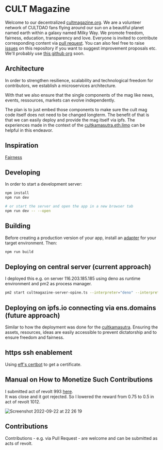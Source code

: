 # CULT Magazine

Welcome to our decentralized [cultmagazine.org](https://cultmagazine.org). We are a volunteer network of CULTDAO fans flying around our sun on a beautiful planet named earth within a galaxy named Milky Way. We promote freedom, fairness, education, transparency and love. Everyone is invited to contribute corresponding content via [pull request](https://www.youtube.com/watch?v=8lGpZkjnkt4). You can also feel free to raise [issues](https://github.com/michael-spengler/cultmagazine/issues) on this repository if you want to suggest improvement proposals etc. We'll probably use [this github org](https://github.com/orgs/cultfamily-on-github/repositories) soon.

## Architecture
In order to strengthen resilience, scalability and technological freedom for contributors, we establish a microservices architecture. 

With that we also ensure that the single components of the mag like news, events, ressources, markets can evolve independently. 

The plan is to just embed those components to make sure the cult mag code itself does not need to be changed longterm. The benefit of that is that we can easily deploy and provide the mag itself via ipfs. The experiences made in the context of the [cultkamasutra.eth.limo](https://cultkamasutra.eth.limo/) can be helpful in this endeavor. 

## Inspiration
[Fairness](https://github.com/michael-spengler/fairness)

## Developing

In order to start a development server:

```sh
npm install
npm run dev

# or start the server and open the app in a new browser tab
npm run dev -- --open
```

## Building

Before creating a production version of your app, install an [adapter](https://kit.svelte.dev/docs#adapters) for your target environment. Then:

```sh
npm run build
```

## Deploying on central server (current approach)

I deployed this e.g. on server 116.203.185.185 using deno as runtime environment and pm2 as process manager.

```sh
pm2 start cultmagazine-server-opine.ts --interpreter="deno" --interpreter-args="run --allow-read --allow-env --allow-net" -- 443

```

## Deploying on ipfs.io connecting via ens.domains (future approach)

Similar to how the deployment was done for the [cultkamasutra](https://cultkamasutra.eth.limo/).
Ensuring the assets, resources, ideas are easily accessible to prevent dictatorship and to ensure freedom and fairness.

## https ssh enablement

Using [eff's certbot](https://certbot.eff.org/instructions?ws=other&os=ubuntufocal) to get a certificate.

## Manual on How to Monetize Such Contributions

I submitted act of revolt 993 [here](https://revolt.cultdao.io/submitProposal).  
It was close and it got rejected. So I lowered the reward from 0.75 to 0.5 in act of revolt 1012.

![Screenshot 2022-09-22 at 22 26 19](https://user-images.githubusercontent.com/43786652/191844555-b4b9e9b7-2ff1-473c-976d-e18022625ef9.png)

## Contributions

Contributions - e.g. via Pull Request - are welcome and can be submitted as acts of revolt.
